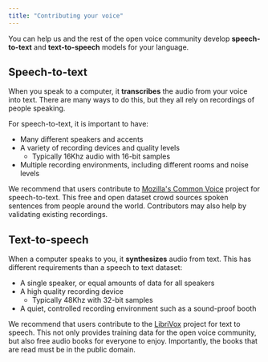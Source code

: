 ```yaml
---
title: "Contributing your voice"
---
```


You can help us and the rest of the  open voice community develop **speech-to-text** and **text-to-speech** models for your language.

## Speech-to-text

When you speak to a computer, it **transcribes** the audio from your voice into text. There are many ways to do this, but they all rely on recordings of people speaking.

For speech-to-text, it is important to have:

* Many different speakers and accents
* A variety of recording devices and quality levels
    * Typically 16Khz audio with 16-bit samples
* Multiple recording environments, including different rooms and noise levels

We recommend that users contribute to [Mozilla's Common Voice](https://commonvoice.mozilla.org) project for speech-to-text. This free and open dataset crowd sources spoken sentences from people around the world. Contributors may also help by validating existing recordings.


## Text-to-speech

When a computer speaks to you, it **synthesizes** audio from text. This has different requirements than a speech to text dataset:

* A single speaker, or equal amounts of data for all speakers
* A high quality recording device
    * Typically 48Khz with 32-bit samples
* A quiet, controlled recording environment such as a sound-proof booth

We recommend that users contribute to the [LibriVox](https://librivox.org/) project for text to speech. This not only provides training data for the open voice community, but also free audio books for everyone to enjoy. Importantly, the books that are read must be in the public domain.
